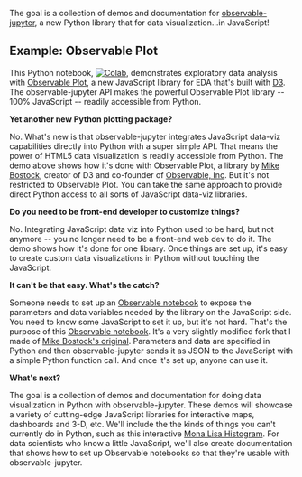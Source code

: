 
The goal is a collection of demos and documentation for
[observable-jupyter](https://github.com/thomasballinger/observable-jupyter), a new Python library
that for data visualization...in JavaScript!

## Example: Observable Plot

This Python notebook, [![Colab](https://colab.research.google.com/assets/colab-badge.svg)](https://colab.research.google.com/github/pbogden/observable-jupyter-demos/blob/master/notebooks/observable_plot.ipynb),
demonstrates exploratory data analysis with
[Observable Plot](https://observablehq.com/@observablehq/plot), 
a new JavaScript library for EDA that's built with [D3](https://github.com/d3/d3#d3-data-driven-documents).
The observable-jupyter API makes the powerful Observable Plot library -- 100% JavaScript -- readily accessible
from Python.

**Yet another new Python plotting package?**

No. What's new is that observable-jupyter integrates
JavaScript data-viz capabilities directly into Python with a super simple API.
That means the power of HTML5 data visualization is readily accessible from Python.
The demo above shows how it's done with Observable Plot,
a library by [Mike Bostock](https://observablehq.com/@mbostock), creator of D3 and co-founder
of [Observable, Inc](http://observablehq.com).
But it's not restricted to Observable Plot. 
You can take the same approach to provide direct Python access to all sorts of JavaScript data-viz libraries.

**Do you need to be front-end developer to customize things?**

No. Integrating JavaScript data viz into Python used to be hard, but not anymore -- 
you no longer need to be a front-end web dev to do it.
The demo shows how it's done for one library.
Once things are set up, it's easy to create custom data visualizations in Python
without touching the JavaScript.

**It can't be that easy. What's the catch?**

Someone needs to set up an 
[Observable notebook](https://www.google.com/search?q=observable+notebook&oq=observable+notebook&aqs=chrome..69i57j69i64j69i60l3j69i65.3681j0j7&sourceid=chrome&ie=UTF-8#kpvalbx=_XSUhYtfsCpiDytMPvsmf4Aw36) 
to expose the parameters and data variables needed by the library on the JavaScript side. 
You need to know some JavaScript to set it up, but it's not hard.
That's the purpose of this [Observable notebook](https://observablehq.com/@pbogden/observable-plot-jupyter).
It's a very slightly modified fork that I made of 
[Mike Bostock's original](https://observablehq.com/@observablehq/plot).
Parameters and data are specified in Python and then observable-jupyter sends it as JSON to the JavaScript 
with a simple Python function call.
And once it's set up, anyone can use it.

**What's next?**

The goal is a collection of demos and documentation for doing data visualization in Python with observable-jupyter.
These demos will showcase a variety of cutting-edge JavaScript libraries for interactive maps, dashboards and 3-D, etc.
We'll include the the kinds of things you can't currently do in Python, such as
this interactive [Mona Lisa Histogram](https://observablehq.com/@d3/mona-lisa-histogram).
For data scientists who know a little JavaScript, we'll also create documentation that shows how to set up 
Observable notebooks so that they're usable with observable-jupyter.
